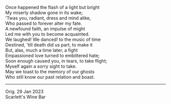 Once happened the flash of a light but bright\
My miserly shadow gone in its wake;\
'Twas you, radiant, dress and mind alike,\
Who passed to forever alter my fate.\
A newfound faith, an impulse of might\
Led me with you to become acquainted.\
We laughed! We danced! to the music of time\
Destined, 'till death did us part, to make it\
But, alas, much a time later, a fight\
Empassioned love turned to embittered hate;\
Soon enough caused you, in tears, to take flight;\
Myself again a sorry sight to take.\
May we toast to the memory of our ghosts\
Who still know our past relation and boast.

-----

Orig. 29 Jan 2023\
Scarlett's Wine Bar